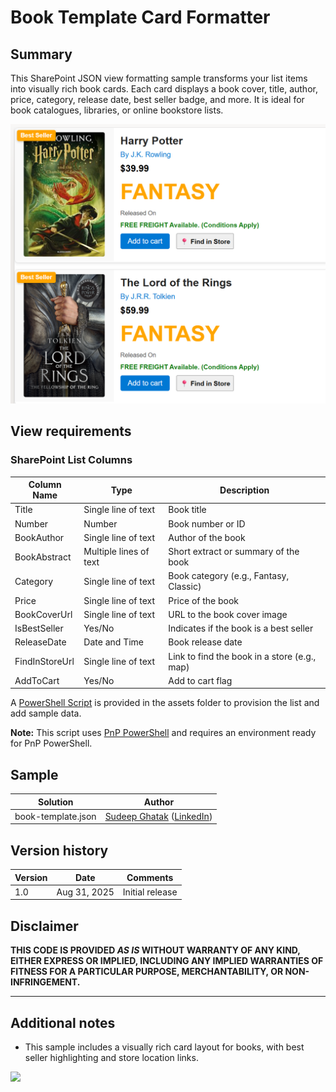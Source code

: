 # Book Template Card Formatter

## Summary

This SharePoint JSON view formatting sample transforms your list items into visually rich book cards. Each card displays a book cover, title, author, price, category, release date, best seller badge, and more. It is ideal for book catalogues, libraries, or online bookstore lists.

![screenshot of the sample](./assets/screenshot.png)

## View requirements

### SharePoint List Columns

| Column Name      | Type                   | Description                                 |
|------------------|------------------------|---------------------------------------------|
| Title            | Single line of text    | Book title                                  |
| Number           | Number                 | Book number or ID                           |
| BookAuthor       | Single line of text    | Author of the book                          |
| BookAbstract     | Multiple lines of text | Short extract or summary of the book        |
| Category         | Single line of text    | Book category (e.g., Fantasy, Classic)      |
| Price            | Single line of text    | Price of the book                           |
| BookCoverUrl     | Single line of text    | URL to the book cover image                 |
| IsBestSeller     | Yes/No                 | Indicates if the book is a best seller      |
| ReleaseDate      | Date and Time          | Book release date                           |
| FindInStoreUrl   | Single line of text    | Link to find the book in a store (e.g., map)|
| AddToCart        | Yes/No                 | Add to cart flag                            |

A [PowerShell Script](./assets/Create%20List.ps1) is provided in the assets folder to provision the list and add sample data.

**Note:** This script uses [PnP PowerShell](https://pnp.github.io/powershell/) and requires an environment ready for PnP PowerShell.

## Sample

Solution|Author
--------|---------
book-template.json | [Sudeep Ghatak](https://github.com/sudeepghatak) ([LinkedIn](https://www.linkedin.com/in/sudeepghatak/))

## Version history

Version|Date|Comments
-------|----|--------
1.0|Aug 31, 2025|Initial release

## Disclaimer
**THIS CODE IS PROVIDED *AS IS* WITHOUT WARRANTY OF ANY KIND, EITHER EXPRESS OR IMPLIED, INCLUDING ANY IMPLIED WARRANTIES OF FITNESS FOR A PARTICULAR PURPOSE, MERCHANTABILITY, OR NON-INFRINGEMENT.**

---

## Additional notes

- This sample includes a visually rich card layout for books, with best seller highlighting and store location links.

<img src="https://pnptelemetry.azurewebsites.net/list-formatting/view-samples/book-template" />
